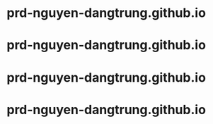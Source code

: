 # prd-nguyen-dangtrung.github.io
# prd-nguyen-dangtrung.github.io
# prd-nguyen-dangtrung.github.io
# prd-nguyen-dangtrung.github.io
